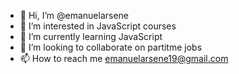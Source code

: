 - 👋 Hi, I’m @emanuelarsene
- 👀 I’m interested in JavaScript courses
- 🌱 I’m currently learning JavaScript
- 💞️ I’m looking to collaborate on partitme jobs
- 📫 How to reach me emanuelarsene19@gmail.com

<!---
emanuelarsene/emanuelarsene is a ✨ special ✨ repository because its `README.md` (this file) appears on your GitHub profile.
You can click the Preview link to take a look at your changes.
--->
